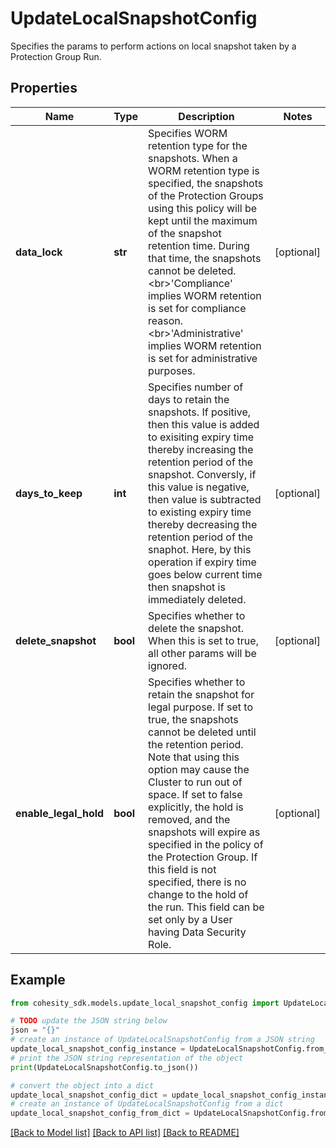# UpdateLocalSnapshotConfig

Specifies the params to perform actions on local snapshot taken by a Protection Group Run.

## Properties

Name | Type | Description | Notes
------------ | ------------- | ------------- | -------------
**data_lock** | **str** | Specifies WORM retention type for the snapshots. When a WORM retention type is specified, the snapshots of the Protection Groups using this policy will be kept until the maximum of the snapshot retention time. During that time, the snapshots cannot be deleted. &lt;br&gt;&#39;Compliance&#39; implies WORM retention is set for compliance reason. &lt;br&gt;&#39;Administrative&#39; implies WORM retention is set for administrative purposes. | [optional] 
**days_to_keep** | **int** | Specifies number of days to retain the snapshots. If positive, then this value is added to exisiting expiry time thereby increasing  the retention period of the snapshot. Conversly, if this value is negative, then value is subtracted to existing expiry time thereby decreasing the retention period of the snaphot. Here, by this operation if expiry time goes below current time then snapshot is immediately deleted. | [optional] 
**delete_snapshot** | **bool** | Specifies whether to delete the snapshot. When this is set to true, all other params will be ignored. | [optional] 
**enable_legal_hold** | **bool** | Specifies whether to retain the snapshot for legal purpose. If set to true, the snapshots cannot be deleted until the retention period. Note that using this option may cause the Cluster to run out of space. If set to false explicitly, the hold is removed, and the snapshots will expire as specified in the policy of the Protection Group. If this field is not specified, there is no change to the hold of the run. This field can be set only by a User having Data Security Role. | [optional] 

## Example

```python
from cohesity_sdk.models.update_local_snapshot_config import UpdateLocalSnapshotConfig

# TODO update the JSON string below
json = "{}"
# create an instance of UpdateLocalSnapshotConfig from a JSON string
update_local_snapshot_config_instance = UpdateLocalSnapshotConfig.from_json(json)
# print the JSON string representation of the object
print(UpdateLocalSnapshotConfig.to_json())

# convert the object into a dict
update_local_snapshot_config_dict = update_local_snapshot_config_instance.to_dict()
# create an instance of UpdateLocalSnapshotConfig from a dict
update_local_snapshot_config_from_dict = UpdateLocalSnapshotConfig.from_dict(update_local_snapshot_config_dict)
```
[[Back to Model list]](../README.md#documentation-for-models) [[Back to API list]](../README.md#documentation-for-api-endpoints) [[Back to README]](../README.md)


